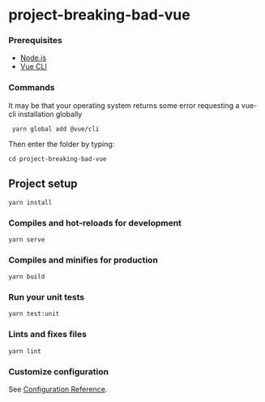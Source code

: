 # project-breaking-bad-vue

### Prerequisites  ###
* [Node.js](https://nodejs.org/) 
* [Vue CLI](https://cli.vuejs.org/) 


### Commands  ###
It may be that your operating system returns some error requesting a vue-cli installation globally

```
 yarn global add @vue/cli
```

Then enter the folder by typing:

```
cd project-breaking-bad-vue
```

## Project setup
```
yarn install
```

### Compiles and hot-reloads for development
```
yarn serve
```

### Compiles and minifies for production
```
yarn build
```

### Run your unit tests
```
yarn test:unit
```

### Lints and fixes files
```
yarn lint
```

### Customize configuration
See [Configuration Reference](https://cli.vuejs.org/config/).
